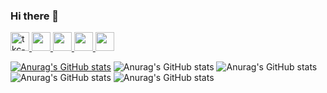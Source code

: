 ### Hi there 👋

<!--
**tkc-poly-tech/tkc-poly-tech** is a ✨ _special_ ✨ repository because its `README.md` (this file) appears on your GitHub profile.

Here are some ideas to get you started:

- 🔭 I’m currently working on ...
- 🌱 I’m currently learning ...
- 👯 I’m looking to collaborate on ...
- 🤔 I’m looking for help with ...
- 💬 Ask me about ...
- 📫 How to reach me: ...
- 😄 Pronouns: ...
- ⚡ Fun fact: ...
-->

<p align="left">
  <a href="https://github.com/tkc-poly-tech">
    <img height="30" src="https://komarev.com/ghpvc/?username=tkc-poly-tech" alt="tkc-poly-tech" />
  </a>
  <a href="https://twitter.com/tkc_tech">
    <img height="30" src="https://img.shields.io/twitter/follow/tkc_tech?label=Twitter&logo=twitter&style=flat" />
  </a>
  <a href="https://github.com/tkc-poly-tech">
    <img height="30" src="https://img.shields.io/github/followers/tkc-poly-tech?label=follow&logo=github&style=flat" />
  </a>
  <a href="https://qiita.com/tkc_poly_tech">
    <img height="30" src="https://qiita-badge.apiapi.app/s/tkc_poly_tech/posts.svg" />
  </a>
  <//qiita.com/tkc-poly-tech">
    <img height="30" src="https://qiita-badge.apiapi.app/s/tkc_poly_tech/contributions.svg" />
  </a>
</p>

[![Anurag's GitHub stats](https://github-readme-stats.vercel.app/api?username=tkc-poly-tech)](https://github.com/tkc-poly-tech/github-readme-stats)
![Anurag's GitHub stats](https://github-readme-stats.vercel.app/api?username=tkc-poly-tech&hide=contribs,prs)
![Anurag's GitHub stats](https://github-readme-stats.vercel.app/api?username=tkc-poly-tech&count_private=true)
![Anurag's GitHub stats](https://github-readme-stats.vercel.app/api?username=tkc-poly-tech&show_icons=true)
![Anurag's GitHub stats](https://github-readme-stats.vercel.app/api?username=tkc-poly-tech&show_icons=true&theme=radical)